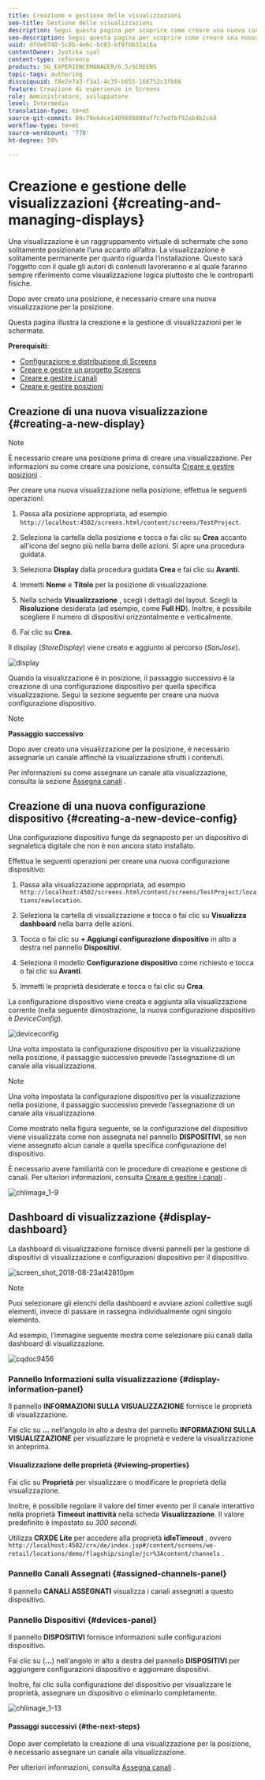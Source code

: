 ```yaml
---
title: Creazione e gestione delle visualizzazioni
seo-title: Gestione delle visualizzazioni
description: Segui questa pagina per scoprire come creare una nuova configurazione dispositivo e di visualizzazione. Inoltre, scopri la dashboard di visualizzazione.
seo-description: Segui questa pagina per scoprire come creare una nuova configurazione dispositivo e di visualizzazione. Inoltre, scopri la dashboard di visualizzazione.
uuid: dfde0740-5c8b-4e6c-bc83-bf8fbb31a16a
contentOwner: Jyotika syal
content-type: reference
products: SG_EXPERIENCEMANAGER/6.5/SCREENS
topic-tags: authoring
discoiquuid: f8e2e7a3-f3a1-4c35-b055-166752c3fb86
feature: Creazione di esperienze in Screens
role: Amministratore, sviluppatore
level: Intermedio
translation-type: tm+mt
source-git-commit: 89c70e64ce1409888800af7c7edfbf92ab4b2c68
workflow-type: tm+mt
source-wordcount: '778'
ht-degree: 59%

---
```



# Creazione e gestione delle visualizzazioni {#creating-and-managing-displays}

Una visualizzazione è un raggruppamento virtuale di schermate che sono solitamente posizionate l’una accanto all’altra. La visualizzazione è solitamente permanente per quanto riguarda l’installazione. Questo sarà l’oggetto con il quale gli autori di contenuti lavoreranno e al quale faranno sempre riferimento come visualizzazione logica piuttosto che le controparti fisiche.

Dopo aver creato una posizione, è necessario creare una nuova visualizzazione per la posizione.

Questa pagina illustra la creazione e la gestione di visualizzazioni per le schermate.

**Prerequisiti**:

* [Configurazione e distribuzione di Screens](configuring-screens-introduction.md)
* [Creare e gestire un progetto Screens](creating-a-screens-project.md)
* [Creare e gestire i canali](managing-channels.md)
* [Creare e gestire posizioni](managing-locations.md)

## Creazione di una nuova visualizzazione {#creating-a-new-display}

>[!NOTE]
>
>È necessario creare una posizione prima di creare una visualizzazione. Per informazioni su come creare una posizione, consulta [Creare e gestire posizioni](managing-locations.md) .

Per creare una nuova visualizzazione nella posizione, effettua le seguenti operazioni:

1. Passa alla posizione appropriata, ad esempio `http://localhost:4502/screens.html/content/screens/TestProject`.
1. Seleziona la cartella della posizione e tocca o fai clic su **Crea** accanto all&#39;icona del segno più nella barra delle azioni. Si apre una procedura guidata.
1. Seleziona **Display** dalla procedura guidata **Crea** e fai clic su **Avanti**.

1. Immetti **Nome** e **Titolo** per la posizione di visualizzazione.

1. Nella scheda **Visualizzazione** , scegli i dettagli del layout. Scegli la **Risoluzione** desiderata (ad esempio, come **Full HD**). Inoltre, è possibile scegliere il numero di dispositivi orizzontalmente e verticalmente.

1. Fai clic su **Crea**.

Il display (*StoreDisplay*) viene creato e aggiunto al percorso (*SanJose*).

![display](assets/display.gif)

Quando la visualizzazione è in posizione, il passaggio successivo è la creazione di una configurazione dispositivo per quella specifica visualizzazione. Segui la sezione seguente per creare una nuova configurazione dispositivo.

>[!NOTE]
>
>**Passaggio successivo**:
>
>Dopo aver creato una visualizzazione per la posizione, è necessario assegnarle un canale affinché la visualizzazione sfrutti i contenuti.
>
>Per informazioni su come assegnare un canale alla visualizzazione, consulta la sezione [Assegna canali](channel-assignment.md) .

## Creazione di una nuova configurazione dispositivo {#creating-a-new-device-config}

Una configurazione dispositivo funge da segnaposto per un dispositivo di segnaletica digitale che non è non ancora stato installato.

Effettua le seguenti operazioni per creare una nuova configurazione dispositivo:

1. Passa alla visualizzazione appropriata, ad esempio `http://localhost:4502/screens.html/content/screens/TestProject/locations/newlocation`.
1. Seleziona la cartella di visualizzazione e tocca o fai clic su **Visualizza dashboard** nella barra delle azioni.
1. Tocca o fai clic su **+ Aggiungi configurazione dispositivo** in alto a destra nel pannello **Dispositivi**.

1. Seleziona il modello **Configurazione dispositivo** come richiesto e tocca o fai clic su **Avanti**.

1. Immetti le proprietà desiderate e tocca o fai clic su **Crea**.

La configurazione dispositivo viene creata e aggiunta alla visualizzazione corrente (nella seguente dimostrazione, la nuova configurazione dispositivo è *DeviceConfig*).

![deviceconfig](assets/deviceconfig.gif)

Una volta impostata la configurazione dispositivo per la visualizzazione nella posizione, il passaggio successivo prevede l’assegnazione di un canale alla visualizzazione.

>[!NOTE]
>
>Una volta impostata la configurazione dispositivo per la visualizzazione nella posizione, il passaggio successivo prevede l’assegnazione di un canale alla visualizzazione.
>
>Come mostrato nella figura seguente, se la configurazione del dispositivo viene visualizzata come non assegnata nel pannello **DISPOSITIVI**, se non viene assegnato alcun canale a quella specifica configurazione del dispositivo.
>
>È necessario avere familiarità con le procedure di creazione e gestione di canali. Per ulteriori informazioni, consulta [Creare e gestire i canali](managing-channels.md) .

![chlimage_1-9](assets/chlimage_1-9.png)

## Dashboard di visualizzazione {#display-dashboard}

La dashboard di visualizzazione fornisce diversi pannelli per la gestione di dispositivi di visualizzazione e configurazioni dispositivo per il dispositivo.

![screen_shot_2018-08-23at42810pm](assets/screen_shot_2018-08-23at42810pm.png)

>[!NOTE]
>
>Puoi selezionare gli elenchi della dashboard e avviare azioni collettive sugli elementi, invece di passare in rassegna individualmente ogni singolo elemento.
>
>Ad esempio, l’immagine seguente mostra come selezionare più canali dalla dashboard di visualizzazione.

![cqdoc9456](assets/cqdoc9456.gif)

### Pannello Informazioni sulla visualizzazione {#display-information-panel}

Il pannello **INFORMAZIONI SULLA VISUALIZZAZIONE** fornisce le proprietà di visualizzazione.

Fai clic su **...** nell’angolo in alto a destra del pannello **INFORMAZIONI SULLA VISUALIZZAZIONE** per visualizzare le proprietà e vedere la visualizzazione in anteprima.


#### Visualizzazione delle proprietà {#viewing-properties}

Fai clic su **Proprietà** per visualizzare o modificare le proprietà della visualizzazione.

Inoltre, è possibile regolare il valore del timer evento per il canale interattivo nella proprietà **Timeout inattività** nella scheda **Visualizzazione**. Il valore predefinito è impostato su *300 secondi*.

Utilizza **CRXDE Lite** per accedere alla proprietà **idleTimeout** , ovvero `http://localhost:4502/crx/de/index.jsp#/content/screens/we-retail/locations/demo/flagship/single/jcr%3Acontent/channels` .


### Pannello Canali Assegnati {#assigned-channels-panel}

Il pannello **CANALI ASSEGNATI** visualizza i canali assegnati a questo dispositivo.


### Pannello Dispositivi {#devices-panel}

Il pannello **DISPOSITIVI** fornisce informazioni sulle configurazioni dispositivo.

Fai clic su (**...**) nell&#39;angolo in alto a destra del pannello **DISPOSITIVI** per aggiungere configurazioni dispositivo e aggiornare dispositivi.

Inoltre, fai clic sulla configurazione del dispositivo per visualizzare le proprietà, assegnare un dispositivo o eliminarlo completamente.

![chlimage_1-13](assets/chlimage_1-13.png)

#### Passaggi successivi {#the-next-steps}

Dopo aver completato la creazione di una visualizzazione per la posizione, è necessario assegnare un canale alla visualizzazione.

Per ulteriori informazioni, consulta [Assegna canali](channel-assignment.md) .
